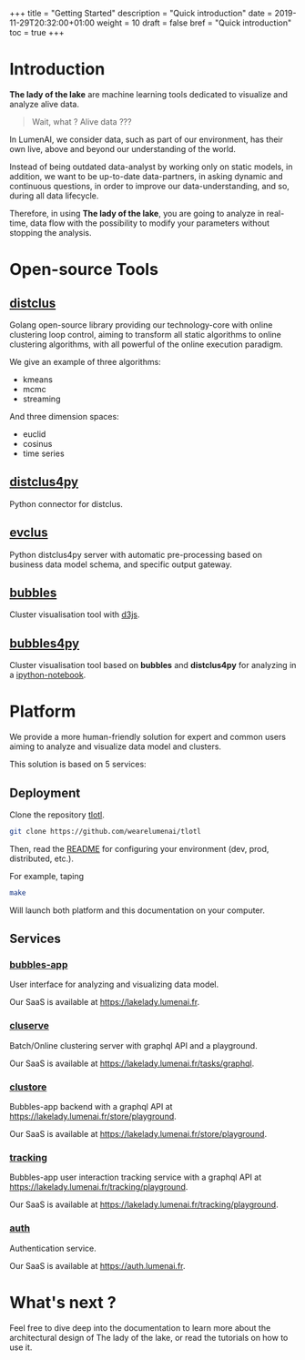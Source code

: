 +++
title = "Getting Started"
description = "Quick introduction"
date = 2019-11-29T20:32:00+01:00
weight = 10
draft = false
bref = "Quick introduction"
toc = true
+++

[github]: /github-logo.png

# Introduction

**The lady of the lake** are machine learning tools dedicated to visualize and analyze alive data.

> Wait, what ? Alive data ???

In LumenAI, we consider data, such as part of our environment, has their own live, above and beyond our understanding of the world.

Instead of being outdated data-analyst by working only on static models, in addition, we want to be up-to-date data-partners, in asking dynamic and continuous questions, in order to improve our data-understanding, and so, during all data lifecycle.

Therefore, in using **The lady of the lake**, you are going to analyze in real-time, data flow with the possibility to modify your parameters without stopping the analysis.

# Open-source Tools

## [distclus](https://github.com/wearelumenai/distclus)

Golang open-source library providing our technology-core with online clustering loop control, aiming to transform all static algorithms to online clustering algorithms, with all powerful of the online execution paradigm.

We give an example of three algorithms:
- kmeans
- mcmc
- streaming

And three dimension spaces:
- euclid
- cosinus
- time series

## [distclus4py](https://github.com/wearelumenai/distclus4py)

Python connector for distclus.

## [evclus](https://github.com/wearelumenai/evclus)

Python distclus4py server with automatic pre-processing based on business data model schema, and specific output gateway.

## [bubbles](https://github.com/wearelumenai/bubbles)

Cluster visualisation tool with [d3js](https://d3js.org/).

## [bubbles4py](https://github.com/wearelumenai/bubbles4py)

Cluster visualisation tool based on **bubbles** and **distclus4py** for analyzing in a [ipython-notebook](https://jupyter.org/).

# Platform

We provide a more human-friendly solution for expert and common users aiming to analyze and visualize data model and clusters.

This solution is based on 5 services:

## Deployment

Clone the repository [tlotl](https://github.com/wearelumenai/tlotl).

```bash
git clone https://github.com/wearelumenai/tlotl
```

Then, read the [README](https://github.com/wearelumenai/tlotl/blob/master/README.md) for configuring your environment (dev, prod, distributed, etc.).

For example, taping

```bash
make
```

Will launch both platform and this documentation on your computer.

## Services

### [bubbles-app](https://github.com/wearelumenai/bubbles-app)

User interface for analyzing and visualizing data model.

Our SaaS is available at https://lakelady.lumenai.fr.

### [cluserve](https://github.com/wearelumenai/cluserve)

Batch/Online clustering server with graphql API and a playground.

Our SaaS is available at https://lakelady.lumenai.fr/tasks/graphql.

### [clustore](https://github.com/wearelumenai/clustore)

Bubbles-app backend with a graphql API at https://lakelady.lumenai.fr/store/playground.

Our SaaS is available at https://lakelady.lumenai.fr/store/playground.

### [tracking](https://github.com/wearelumenai/tracking)

Bubbles-app user interaction tracking service with a graphql API at https://lakelady.lumenai.fr/tracking/playground.

Our SaaS is available at https://lakelady.lumenai.fr/tracking/playground.

### [auth](https://github.com/wearelumenai/auth)

Authentication service.

Our SaaS is available at https://auth.lumenai.fr.

# What's next ?

Feel free to dive deep into the documentation to learn more about the architectural
design of The lady of the lake, or read the tutorials on how to use it.
